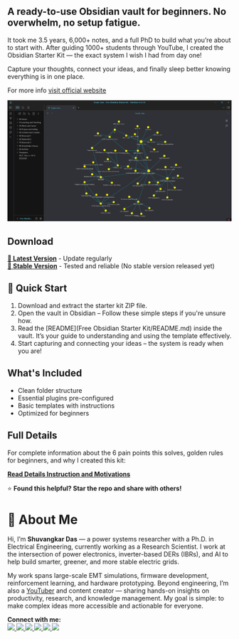 
## **A ready-to-use Obsidian vault for beginners. No overwhelm, no setup fatigue.**

It took me 3.5 years, 6,000+ notes, and a full PhD to build what you’re about to start with.
After guiding 1000+ students through YouTube, I created the Obsidian Starter Kit — the exact system I wish I had from day one!

Capture your thoughts, connect your ideas, and finally sleep better knowing everything is in one place.

For more info [visit official website](https://shuvangkardas.com/obsidian-starter-kit/)

![obsidian-starter-kit-free](./docs/assets/images/Free-Obsidian-Starter-Kit-by-Shuvangkar-Das(2).png)

## Download

**[🔗 Latest Version](https://github.com/shuvangkardas/obsidian-starter-kit/archive/main.zip)** - Update regularly  
**[🔗 Stable Version](https://shuvangkardas.com/obsidian-starter-kit/)** - Tested and reliable (No stable version released yet)


## 🚀 Quick Start
1. Download and extract the starter kit ZIP file.
2. Open the vault in Obsidian – Follow these simple steps if you're unsure how.
3. Read the [README](Free Obsidian Starter Kit/README.md) inside the vault. It’s your guide to understanding and using the template effectively.
4. Start capturing and connecting your ideas – the system is ready when you are!

## What's Included
- Clean folder structure
- Essential plugins pre-configured
- Basic templates with instructions
- Optimized for beginners

## Full Details
For complete information about the 6 pain points this solves, golden rules for beginners, and why I created this kit:

**[Read Details Instruction and Motivations](https://blog.shuvangkardas.com/free-obsidian-starter-kit)**



⭐ **Found this helpful? Star the repo and share with others!**


# 👋 About Me
Hi, I’m **Shuvangkar Das** — a power systems researcher with a Ph.D. in Electrical Engineering, currently working as a Research Scientist. I work at the intersection of power electronics, inverter-based DERs (IBRs), and AI to help build smarter, greener, and more stable electric grids. 

My work spans large-scale EMT simulations, firmware development, reinforcement learning, and hardware prototyping. Beyond engineering, I’m also a [YouTuber](https://www.youtube.com/@ShuvangkarDas) and content creator — sharing hands-on insights on productivity, research, and knowledge management. My goal is simple: to make complex ideas more accessible and actionable for everyone.

<p><strong>Connect with me:<br></strong>
<a href="https://www.youtube.com/@ShuvangkarDas" target="_blank">
    <img src="https://img.shields.io/badge/YouTube-Subscribe-red?style=for-the-badge&logo=youtube">
  </a>
  <a href="https://www.linkedin.com/in/ShuvangkarDas" target="_blank">
    <img src="https://img.shields.io/badge/LinkedIn-Connect-blue?style=for-the-badge&logo=linkedin">
  </a>
  <a href="https://newsletter.shuvangkardas.com" target="_blank">
    <img src="https://img.shields.io/badge/Newsletter-Subscribe-blue?style=for-the-badge">
  </a>
  <a href="https://twitter.com/shuvangkar_das" target="_blank">
    <img src="https://img.shields.io/badge/Twitter-Follow-blue?style=for-the-badge&logo=twitter">
  </a>
  
  <a href="https://github.com/shuvangkardas" target="_blank">
    <img src="https://img.shields.io/badge/GitHub-Follow-black?style=for-the-badge&logo=github">
  </a>
  <a href="https://blog.shuvangkardas.com" target="_blank">
    <img src="https://img.shields.io/badge/Blog-Read-blueviolet?style=for-the-badge">
  </a>
  
</p>

